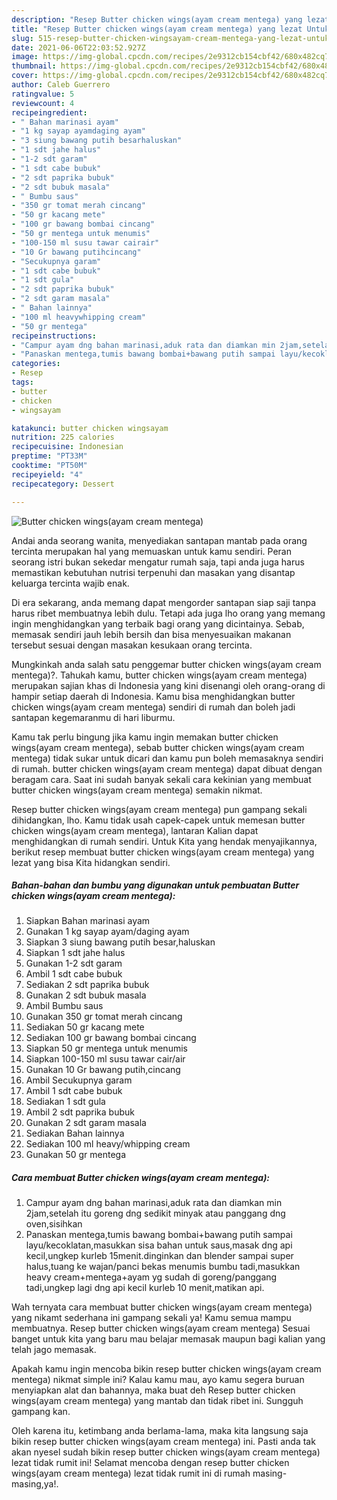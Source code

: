 ```yaml
---
description: "Resep Butter chicken wings(ayam cream mentega) yang lezat Untuk Jualan"
title: "Resep Butter chicken wings(ayam cream mentega) yang lezat Untuk Jualan"
slug: 515-resep-butter-chicken-wingsayam-cream-mentega-yang-lezat-untuk-jualan
date: 2021-06-06T22:03:52.927Z
image: https://img-global.cpcdn.com/recipes/2e9312cb154cbf42/680x482cq70/butter-chicken-wingsayam-cream-mentega-foto-resep-utama.jpg
thumbnail: https://img-global.cpcdn.com/recipes/2e9312cb154cbf42/680x482cq70/butter-chicken-wingsayam-cream-mentega-foto-resep-utama.jpg
cover: https://img-global.cpcdn.com/recipes/2e9312cb154cbf42/680x482cq70/butter-chicken-wingsayam-cream-mentega-foto-resep-utama.jpg
author: Caleb Guerrero
ratingvalue: 5
reviewcount: 4
recipeingredient:
- " Bahan marinasi ayam"
- "1 kg sayap ayamdaging ayam"
- "3 siung bawang putih besarhaluskan"
- "1 sdt jahe halus"
- "1-2 sdt garam"
- "1 sdt cabe bubuk"
- "2 sdt paprika bubuk"
- "2 sdt bubuk masala"
- " Bumbu saus"
- "350 gr tomat merah cincang"
- "50 gr kacang mete"
- "100 gr bawang bombai cincang"
- "50 gr mentega untuk menumis"
- "100-150 ml susu tawar cairair"
- "10 Gr bawang putihcincang"
- "Secukupnya garam"
- "1 sdt cabe bubuk"
- "1 sdt gula"
- "2 sdt paprika bubuk"
- "2 sdt garam masala"
- " Bahan lainnya"
- "100 ml heavywhipping cream"
- "50 gr mentega"
recipeinstructions:
- "Campur ayam dng bahan marinasi,aduk rata dan diamkan min 2jam,setelah itu goreng dng sedikit minyak atau panggang dng oven,sisihkan"
- "Panaskan mentega,tumis bawang bombai+bawang putih sampai layu/kecoklatan,masukkan sisa bahan untuk saus,masak dng api kecil,ungkep kurleb 15menit.dinginkan dan blender sampai super halus,tuang ke wajan/panci bekas menumis bumbu tadi,masukkan heavy cream+mentega+ayam yg sudah di goreng/panggang tadi,ungkep lagi dng api kecil kurleb 10 menit,matikan api."
categories:
- Resep
tags:
- butter
- chicken
- wingsayam

katakunci: butter chicken wingsayam 
nutrition: 225 calories
recipecuisine: Indonesian
preptime: "PT33M"
cooktime: "PT50M"
recipeyield: "4"
recipecategory: Dessert

---
```



![Butter chicken wings(ayam cream mentega)](https://img-global.cpcdn.com/recipes/2e9312cb154cbf42/680x482cq70/butter-chicken-wingsayam-cream-mentega-foto-resep-utama.jpg)

Andai anda seorang wanita, menyediakan santapan mantab pada orang tercinta merupakan hal yang memuaskan untuk kamu sendiri. Peran seorang istri bukan sekedar mengatur rumah saja, tapi anda juga harus memastikan kebutuhan nutrisi terpenuhi dan masakan yang disantap keluarga tercinta wajib enak.

Di era  sekarang, anda memang dapat mengorder santapan siap saji tanpa harus ribet membuatnya lebih dulu. Tetapi ada juga lho orang yang memang ingin menghidangkan yang terbaik bagi orang yang dicintainya. Sebab, memasak sendiri jauh lebih bersih dan bisa menyesuaikan makanan tersebut sesuai dengan masakan kesukaan orang tercinta. 



Mungkinkah anda salah satu penggemar butter chicken wings(ayam cream mentega)?. Tahukah kamu, butter chicken wings(ayam cream mentega) merupakan sajian khas di Indonesia yang kini disenangi oleh orang-orang di hampir setiap daerah di Indonesia. Kamu bisa menghidangkan butter chicken wings(ayam cream mentega) sendiri di rumah dan boleh jadi santapan kegemaranmu di hari liburmu.

Kamu tak perlu bingung jika kamu ingin memakan butter chicken wings(ayam cream mentega), sebab butter chicken wings(ayam cream mentega) tidak sukar untuk dicari dan kamu pun boleh memasaknya sendiri di rumah. butter chicken wings(ayam cream mentega) dapat dibuat dengan beragam cara. Saat ini sudah banyak sekali cara kekinian yang membuat butter chicken wings(ayam cream mentega) semakin nikmat.

Resep butter chicken wings(ayam cream mentega) pun gampang sekali dihidangkan, lho. Kamu tidak usah capek-capek untuk memesan butter chicken wings(ayam cream mentega), lantaran Kalian dapat menghidangkan di rumah sendiri. Untuk Kita yang hendak menyajikannya, berikut resep membuat butter chicken wings(ayam cream mentega) yang lezat yang bisa Kita hidangkan sendiri.

<!--inarticleads1-->

##### Bahan-bahan dan bumbu yang digunakan untuk pembuatan Butter chicken wings(ayam cream mentega):

1. Siapkan  Bahan marinasi ayam
1. Gunakan 1 kg sayap ayam/daging ayam
1. Siapkan 3 siung bawang putih besar,haluskan
1. Siapkan 1 sdt jahe halus
1. Gunakan 1-2 sdt garam
1. Ambil 1 sdt cabe bubuk
1. Sediakan 2 sdt paprika bubuk
1. Gunakan 2 sdt bubuk masala
1. Ambil  Bumbu saus
1. Gunakan 350 gr tomat merah cincang
1. Sediakan 50 gr kacang mete
1. Sediakan 100 gr bawang bombai cincang
1. Siapkan 50 gr mentega untuk menumis
1. Siapkan 100-150 ml susu tawar cair/air
1. Gunakan 10 Gr bawang putih,cincang
1. Ambil Secukupnya garam
1. Ambil 1 sdt cabe bubuk
1. Sediakan 1 sdt gula
1. Ambil 2 sdt paprika bubuk
1. Gunakan 2 sdt garam masala
1. Sediakan  Bahan lainnya
1. Sediakan 100 ml heavy/whipping cream
1. Gunakan 50 gr mentega




<!--inarticleads2-->

##### Cara membuat Butter chicken wings(ayam cream mentega):

1. Campur ayam dng bahan marinasi,aduk rata dan diamkan min 2jam,setelah itu goreng dng sedikit minyak atau panggang dng oven,sisihkan
1. Panaskan mentega,tumis bawang bombai+bawang putih sampai layu/kecoklatan,masukkan sisa bahan untuk saus,masak dng api kecil,ungkep kurleb 15menit.dinginkan dan blender sampai super halus,tuang ke wajan/panci bekas menumis bumbu tadi,masukkan heavy cream+mentega+ayam yg sudah di goreng/panggang tadi,ungkep lagi dng api kecil kurleb 10 menit,matikan api.




Wah ternyata cara membuat butter chicken wings(ayam cream mentega) yang nikamt sederhana ini gampang sekali ya! Kamu semua mampu membuatnya. Resep butter chicken wings(ayam cream mentega) Sesuai banget untuk kita yang baru mau belajar memasak maupun bagi kalian yang telah jago memasak.

Apakah kamu ingin mencoba bikin resep butter chicken wings(ayam cream mentega) nikmat simple ini? Kalau kamu mau, ayo kamu segera buruan menyiapkan alat dan bahannya, maka buat deh Resep butter chicken wings(ayam cream mentega) yang mantab dan tidak ribet ini. Sungguh gampang kan. 

Oleh karena itu, ketimbang anda berlama-lama, maka kita langsung saja bikin resep butter chicken wings(ayam cream mentega) ini. Pasti anda tak akan nyesel sudah bikin resep butter chicken wings(ayam cream mentega) lezat tidak rumit ini! Selamat mencoba dengan resep butter chicken wings(ayam cream mentega) lezat tidak rumit ini di rumah masing-masing,ya!.

